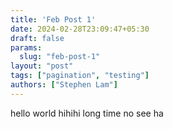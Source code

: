 ```yaml
---
title: 'Feb Post 1'
date: 2024-02-28T23:09:47+05:30
draft: false
params:
  slug: "feb-post-1"
layout: "post"
tags: ["pagination", "testing"]
authors: ["Stephen Lam"]
---
```


hello world 
hihihi
long time no see ha
